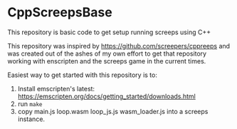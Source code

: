 # CppScreepsBase
This repository is basic code to get setup running screeps using C++

This repository was inspired by https://github.com/screepers/cppreeps
and was created out of the ashes of my own effort to get that
repository working with enscripten and the screeps game in the current
times.

Easiest way to get started with this repository is to:

1. Install emscripten's latest: https://emscripten.org/docs/getting_started/downloads.html
2. run `make`
3. copy main.js loop.wasm loop_js.js wasm_loader.js into a screeps instance.
